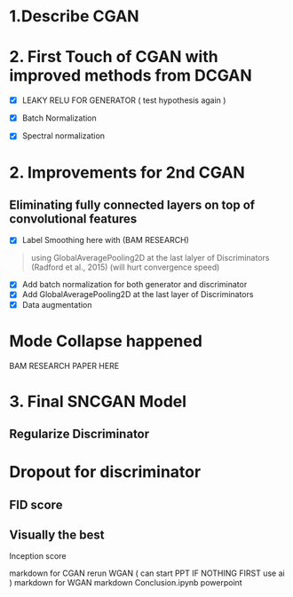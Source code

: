 # 1.Describe CGAN
# 2. First Touch of CGAN with improved methods from DCGAN 
- [x] LEAKY RELU FOR GENERATOR ( test hypothesis again )
- [x] Batch Normalization
- [x] Spectral normalization    


# 2. Improvements for 2nd CGAN
## Eliminating fully connected layers on top of convolutional features
- [x] Label Smoothing here with (BAM RESEARCH)

> using GlobalAveragePooling2D at the last lalyer of Discriminators (Radford et al., 2015) (will hurt convergence speed)
- [x] Add batch normalization for both generator and discriminator
- [x] Add GlobalAveragePooling2D at the last layer of Discriminators
- [x] Data augmentation

# Mode Collapse happened
BAM RESEARCH PAPER HERE


# 3. Final SNCGAN Model
## Regularize Discriminator
# Dropout for discriminator 




## FID score

## Visually the best





































Inception score




markdown for CGAN
rerun WGAN ( can start PPT IF NOTHING FIRST use ai )
markdown for WGAN
markdown
Conclusion.ipynb
powerpoint





